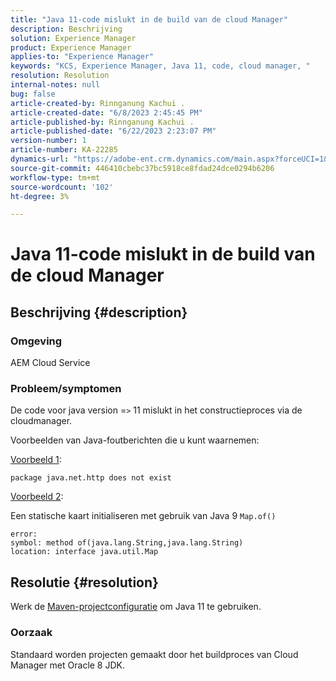 ```yaml
---
title: "Java 11-code mislukt in de build van de cloud Manager"
description: Beschrijving
solution: Experience Manager
product: Experience Manager
applies-to: "Experience Manager"
keywords: "KCS, Experience Manager, Java 11, code, cloud manager, "
resolution: Resolution
internal-notes: null
bug: false
article-created-by: Rinnganung Kachui .
article-created-date: "6/8/2023 2:45:45 PM"
article-published-by: Rinnganung Kachui .
article-published-date: "6/22/2023 2:23:07 PM"
version-number: 1
article-number: KA-22285
dynamics-url: "https://adobe-ent.crm.dynamics.com/main.aspx?forceUCI=1&pagetype=entityrecord&etn=knowledgearticle&id=6f0f6424-0b06-ee11-8f6e-6045bd006793"
source-git-commit: 446410cbebc37bc5918ce8fdad24dce0294b6206
workflow-type: tm+mt
source-wordcount: '102'
ht-degree: 3%

---
```


# Java 11-code mislukt in de build van de cloud Manager

## Beschrijving {#description}


### <b>Omgeving</b>

AEM Cloud Service

### <b>Probleem/symptomen</b>

De code voor java version =`>`  11 mislukt in het constructieproces via de cloudmanager.

Voorbeelden van Java-foutberichten die u kunt waarnemen:

<u>Voorbeeld 1</u>:


```
package java.net.http does not exist
```


<u>Voorbeeld 2</u>:

Een statische kaart initialiseren met gebruik van Java 9 `Map.of()`


```
error:
symbol: method of(java.lang.String,java.lang.String)
location: interface java.util.Map
```



## Resolutie {#resolution}


Werk de [Maven-projectconfiguratie](https://experienceleague.adobe.com/docs/experience-manager-cloud-manager/content/getting-started/project-creation/build-environment.html#maven-toolchains) om Java 11 te gebruiken.

### <b>Oorzaak</b>

Standaard worden projecten gemaakt door het buildproces van Cloud Manager met Oracle 8 JDK.
